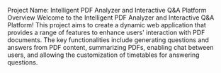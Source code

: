 Project Name: Intelligent PDF Analyzer and Interactive Q&A Platform
Overview
Welcome to the Intelligent PDF Analyzer and Interactive Q&A Platform! This project aims to create a dynamic web application that provides a range of features to enhance users' 
interaction with PDF documents. The key functionalities include generating questions and answers from PDF content, summarizing PDFs, enabling chat between users, and allowing 
the customization of timetables for answering questions.
